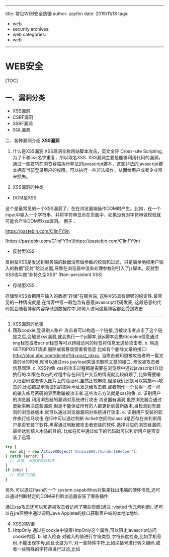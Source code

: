 ------
title: 常见WEB安全防御
author: zayfen
date: 2019/11/18
tags: 
 - web
 - security
archives: 
 - web
categories: 
 - web
------
# WEB安全
[TOC]


## 一、漏洞分类
- XSS漏洞
- CSRF漏洞
- SSRF漏洞
- SQL漏洞

二、各种漏洞介绍
**XSS漏洞**

1. 什么是XSS漏洞
  XSS漏洞全称跨站脚本攻击，英文全称 Cross-site Scripting, 为了不和css名字重复，所以取名XSS. XSS漏洞主要是能够利用代码的漏洞，通过一些技巧在浏览器端执行非法的javascript脚本，这些非法的javascript脚本拥有当前登录用户的权限，可以执行一些非法操作，从而给用户或者企业带来损失。
  
2. XSS漏洞的种类
- DOM型XSS

这个是最常见的一个XSS漏洞了，在在浏览器端操作DOM时产生。比如，在一个input中输入一个字符串，并将字符串显示在页面中，如果没有对字符串做校验就可能会产生DOM型xss漏洞。
例子：

https://pastebin.com/C1inFY9n


[https://pastebin.com/C1inFY9n](https://pastebin.com/C1inFY9n)



- 反射型XSS

反射型XSS是发送到服务端的数据没有做参数的校验和过滤，只是简单地把用户输入的数据”反射”给浏览器,导致在浏览器中渲染处理参数时引入了js脚本。反射型XSS也叫做”非持久型XSS” (Non-persistent XSS)


- 存储型XSS .

存储型XSS会把用户输入的数据”存储”在服务端, 这种XSS具有很强的稳定性.最常见的一种情况就是,在博客中写一段包含有恶意javascript代码发表, 这段恶意的代码就会随着博客内容存储到数据库中,如何人访问这篇博客都会受到攻击


----------
3. XSS漏洞的危害
  1. 窃取cookie,登录别人账户
  攻击者可以构造一个链接,当被攻击者点击了这个链接之后,会触发xss漏洞,就会执行一个js脚本,该js脚本会携带cookie信息通过img标签或者script标签等可以跨域访问的标签将信息发送给攻击者.
  b. 构造GET和POST请求,删除或者篡改受害者信息
  比如有个删除文章的接口: http://blog.abc.com/delete?id=post_idxxx, 当攻击者知道被攻击者的一篇文章的id的时候,就可以通过xss payload来请求删除文章的接口, 修改被攻击者信息同理.
  c. XSS钓鱼
  xss的攻击过程都是需要在浏览器中通过javascript自动执行的.如果在攻击的过程中存在和用户交互的情况就比较麻烦了,比如需要输入旧密码或者输入图片上的验证码,虽然比较麻烦,但是我们还是可以实施xss攻击的,比如把显示验证码的图片地址发送给攻击者,或者制作一个长得一模一样的输入帐号密码的界面欺骗被攻击者.这些攻击方法就是xss钓鱼.
  d. 识别用户的浏览器,利用浏览器的漏洞对系统进行攻击
  浏览器有漏洞,虽然浏览器会通过更新来解决这些漏洞,但是不能保证所有的人都更新到最新版本,当检测到有漏洞的浏览器版本,就可以通过浏览器漏洞对系统进行攻击.
  e. 识别用户安装的软件执行挂马攻击
  在IE中可以通过判断 ActieX空间的classid是否存在来判断用户是否安装了软件.黑客通过判断被攻击者安装的软件,选择对应的浏览器漏洞,最终达到植入木马的目的.
  比如在IE中通过如下的代码就可以判断用户是否安装了迅雷:
  ```javascript
  try {
    var obj = new ActiveXObject('XunLeiBHO.ThunderIEHelper');
  } catch (error) {
    // 异常, 没有安装此软件
  }
  if (obj) {
    // 安装了迅雷
  }
```

另外,可以通过flash的一个 system.capabilities对象来找出电脑的硬件信息,还可以通过判断特定的DOM来判断浏览器安装了哪些插件.

通过xss攻击还可以知道被攻击者访问了哪些页面(通过 :visited 伪元素判断), 还可以在jre环境中通过调用Java Applete的接口获取客户端的本地ip地址.


4. XSS的防御
  1. HttpOnly
  通过在cookie中设置HttpOnly这个属性,可以阻止javascript访问cookie内容.
  b. 输入检查
  对输入的值进行字符类型,字符长度检查,比如手机号码,不能出现字母,而且长度为11, 对一些特殊字符,比如尖括号进行转义编码,或者一些特殊的字符串进行过滤,比如 <script>, javascript:.
  c. 输出检查
  执行安全的编码函数, htmlEncode, javascriptEncode.
  在html中输出变量$var,使用 htmlEncode对$var进行编码.
  在html中的onclick等事件中输出,使用javascript对$var编码
  在javascript中输出$var, 使用 javascript对$var编码
  在css中,禁止变量输出,即不要在style中使用$var变量
  在地址中输出,使用urlEncode
  d. 处理富文本
  通过htmlparser解析文本,过滤掉危险标签 <iframe>, <script>, <base>, <form>等, 在富文本中可选择的标签使用白名单,避免使用黑名单,即指定富文本中只能使用哪几种标签.
  e.编写代码时,注意这些地方

  ```javascript
    document.write();
    document.writeln();
    xxx.innerHTML();
    xxx.outerHTML();
    innerHTML.replace();
    document.attachEvent();
    window.attachEvent();
    document.location.replace();
    document.location.assign();
    
    // 页面中所有的input输入框
    window.location(href, hash, ...)
    window.name
    document.referrer
    document.cookie
    localstorage
    XMLHttpRequest // 主要是返回的数据
```

**CSRF漏洞**
CSRF漏洞,全称Cross Site Request Forgery[/ˈfɔːdʒəri/ 伪造](跨站请求伪造), 比如存在一个转账的接口: 
http://bank.com/transform/?money=xxx&to=zzz;  攻击者可以伪造一个链接 http://bank.com/transform/?money=1&o=lisi, 诱惑用户点击这个链接,那么用户在神不知鬼不觉之下就转移了1元钱给李四, 这个伪造的链接可以放到一个网页的img标签中, 当用户点击这个网页的时候,钱就被神不知鬼不觉的转走了. 为什么伪造的请求会请求通过呢?因为用户的浏览器成功的发送了Cookie给服务器.

防御方法: 增加一个随机的token, 每次转账的时候都要带上这个随机额token, 同事后台需要校验token的正确性,比如 http://bank.com/transform/?money=xxx&to=zzz&token=abcUx23Flzd, 这样攻击者不知道token的情况下,构造的链接就会无效.

**点击劫持(ClickJacking)**
点击劫持是一种视觉上的欺骗手段.攻击者使用一个透明的iframe,覆盖在一个网页上,然后诱使用户在网页上进行操作,通过调整iframe的位置,当用户点击一个按钮的时候,其实是点击在iframe上的一个功能按钮上.

点击劫持有:

- Flash点击劫持
- 图片覆盖攻击
- 拖拽劫持与数据窃取
- 触屏劫持

防御:
禁止跨域的iframe来防御, 使用HTTP头  X-Frame-Options, X-Frame-Options有3个选项, DENY, SAMEORIGIN, ALLOW-FROM origin

